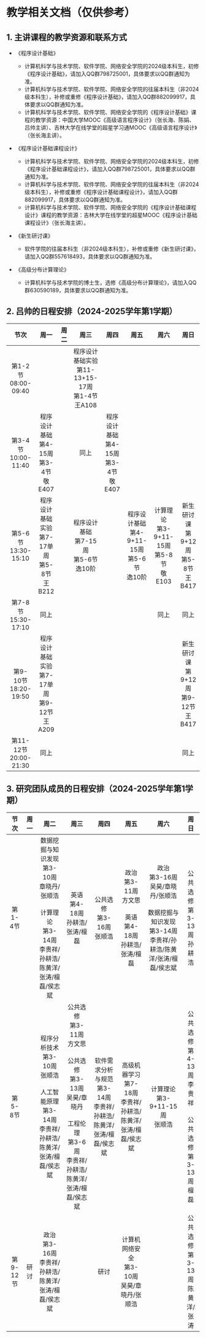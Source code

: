 # 教学相关文档（仅供参考）

## 1. 主讲课程的教学资源和联系方式

+ 《程序设计基础》
  + 计算机科学与技术学院、软件学院、网络安全学院的2024级本科生，初修《程序设计基础》，请加入QQ群798725001，具体要求以QQ群通知为准。
  + 计算机科学与技术学院、软件学院、网络安全学院的往届本科生（非2024级本科生），补修或重修《程序设计基础》，请加入QQ群882099917，具体要求以QQ群通知为准。
  + 计算机科学与技术学院、软件学院、网络安全学院的《程序设计基础》课程的教学资源：中国大学MOOC《高级语言程序设计》（张长海、陈娟、吕帅主讲）、吉林大学在线学堂的超星学习通MOOC《高级语言程序设计》（张长海主讲）。

+ 《程序设计基础课程设计》
  + 计算机科学与技术学院、软件学院、网络安全学院的2024级本科生，初修《程序设计基础课程设计》，请加入QQ群798725001，具体要求以QQ群通知为准。
  + 计算机科学与技术学院、软件学院、网络安全学院的往届本科生（非2024级本科生），补修或重修《程序设计基础课程设计》，请加入QQ群882099917，具体要求以QQ群通知为准。
  + 计算机科学与技术学院、软件学院、网络安全学院的《程序设计基础课程设计》课程的教学资源：吉林大学在线学堂的超星MOOC《程序设计基础课程设计》（张长海主讲）。

+ 《新生研讨课》
  + 软件学院的往届本科生（非2024级本科生），补修或重修《新生研讨课》，请加入QQ群557618493，具体要求以QQ群通知为准。
 
+ 《高级分布计算理论》
  + 计算机科学与技术学院的博士生，选修《高级分布计算理论》，请加入QQ群630590189，具体要求以QQ群通知为准。

## 2. 吕帅的日程安排（2024-2025学年第1学期）

节次|周一|周二|周三|周四|周五|周六|周日
:-:|:-:|:-:|:-:|:-:|:-:|:-:|:-:
第1-2节<BR>08:00-09:40|||程序设计基础实验<BR>第11-13+15-17周<BR>第1-4节<BR>王A108||||
第3-4节<BR>10:00-11:40|程序设计基础<BR>第4-15周<BR>第3-4节<BR>敬E407||同上|程序设计基础<BR>第4-15周<BR>第3-4节<BR>敬E407|||
第5-6节<BR>13:30-15:10|程序设计基础实验<BR>第7-17单周<BR>第5-8节<BR>王B212||程序设计基础<BR>第7-15周<BR>第5-6节<BR>逸10阶||程序设计基础<BR>第4-9+11-15周<BR>第5-6节<BR>逸10阶|计算理论<BR>第3-9+11-15周<BR>第5-8节<BR>敬E103|新生研讨课<BR>第9+12周<BR>第5-8节<BR>王B417
第7-8节<BR>15:30-17:10|同上|||||同上|同上
第9-10节<BR>18:20-19:50|程序设计基础实验<BR>第7-17单周<BR>第9-12节<BR>王A209||||||新生研讨课<BR>第9+12周<BR>第9-12节<BR>王B417
第11-12节<BR>20:00-21:30|同上||||||同上

## 3. 研究团队成员的日程安排（2024-2025学年第1学期）

节次|周一|周二|周三|周四|周五|周六|周日
:-:|:-:|:-:|:-:|:-:|:-:|:-:|:-:
第1-4节||数据挖掘与知识发现<BR>第3-10周<BR>章晓丹/张顺浩<BR><BR>计算理论<BR>第3-14周<BR>李贵祥/孙耕浩/陈黄洋/张涛/檀磊/侯志斌|英语<BR>第4-18周<BR>孙耕浩/张涛/檀磊|公共选修<BR>第3-16周<BR>张顺浩|政治<BR>第3-11周<BR>方文思<BR><BR>英语<BR>第4-18周<BR>孙耕浩/张涛/檀磊|政治<BR>第3-16周<BR>吴昊/章晓丹/张顺浩<BR><BR>数据挖掘与知识发现<BR>第3-14周<BR>李贵祥/孙耕浩/陈黄洋/张涛/檀磊/侯志斌|公共选修<BR>第3-13周<BR>孙耕浩
第5-8节||程序分析技术<BR>第3-10周<BR>张顺浩<BR><BR>人工智能原理<BR>第3-14周<BR>李贵祥/孙耕浩/陈黄洋/张涛/檀磊/侯志斌|公共选修<BR>第3-11周<BR>方文思<BR><BR>公共选修<BR>第3-13周<BR>吴昊/章晓丹<BR><BR>工程伦理<BR>第3-6周<BR>李贵祥/孙耕浩/陈黄洋/张涛/檀磊/侯志斌|软件需求分析与规范<BR>第3-14周<BR>李贵祥/孙耕浩/陈黄洋/张涛/檀磊/侯志斌|高级机器学习<BR>第7-18周<BR>李贵祥/孙耕浩/陈黄洋/张涛/檀磊/侯志斌|计算理论<BR>第3-9+11-15周<BR>张顺浩|公共选修<BR>第4-13周<BR>李贵祥<BR><BR>公共选修<BR>第3-13周<BR>檀磊
第9-12节|研讨|政治<BR>第3-16周<BR>李贵祥/孙耕浩/陈黄洋/张涛/檀磊/侯志斌||研讨|计算机网络安全<BR>第3-10周<BR>吴昊/章晓丹/张顺浩||公共选修<BR>第3-13周<BR>陈黄洋/张涛
